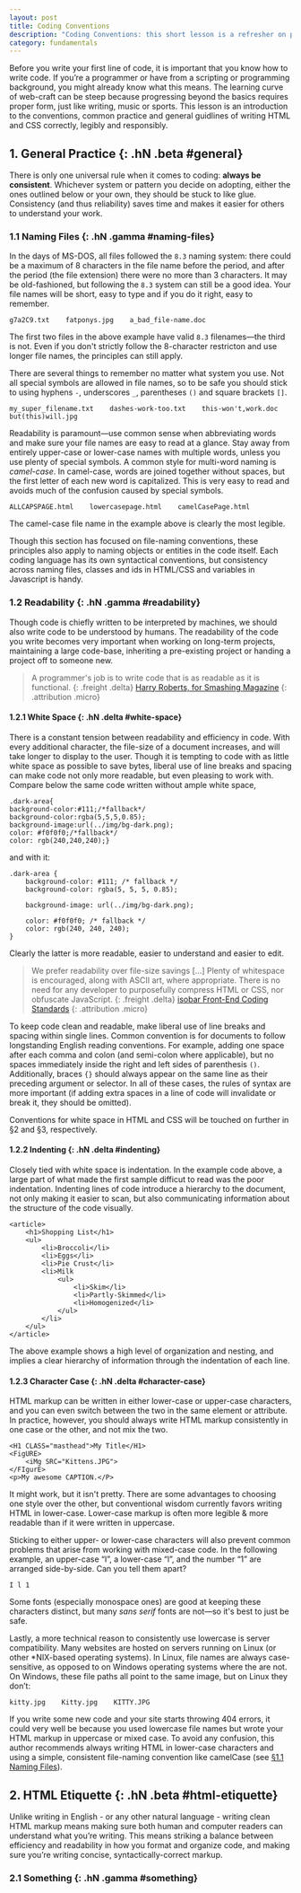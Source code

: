 ```yaml
---
layout: post
title: Coding Conventions
description: "Coding Conventions: this short lesson is a refresher on programming etiquette and common practice. Web-Craft is an online curriculum written to help design students become fluent with the web."
category: fundamentals
---
```


Before you write your first line of code, it is important that you know how to write code. If you’re a programmer or have from a scripting or programming background, you might already know what this means. The learning curve of web-craft can be steep because progressing beyond the basics requires proper form, just like writing, music or sports. This lesson is an introduction to the conventions, common practice and general guidlines of writing HTML and CSS correctly, legibly and responsibly.

<!-- more start -->
   
## 1. General Practice {: .hN .beta #general}

There is only one universal rule when it comes to coding: **always be consistent**. Whichever system or pattern you decide on adopting, either the ones outlined below or your own, they should be stuck to like glue. Consistency (and thus reliability) saves time and makes it easier for others to understand your work.

### 1.1 Naming Files {: .hN .gamma #naming-files}

In the days of MS-DOS, all files followed the `8.3` naming system: there could be a maximum of 8 characters in the file name before the period, and after the period (the file extension) there were no more than 3 characters. It may be old-fashioned, but following the `8.3` system can still be a good idea. Your file names will be short, easy to type and if you do it right, easy to remember.

	g7a2C9.txt    fatponys.jpg    a_bad_file-name.doc

The first two files in the above example have valid `8.3` filenames&mdash;the third is not. Even if you don't strictly follow the 8-character restricton and use longer file names, the principles can still apply.

There are several things to remember no matter what system you use. Not all special symbols are allowed in file names, so to be safe you should stick to using hyphens `-`, underscores `_`, parentheses `()` and square brackets `[]`.

	my_super_filename.txt    dashes-work-too.txt    this-won't,work.doc    but(this)will.jpg

Readability is paramount&mdash;use common sense when abbreviating words and make sure your file names are easy to read at a glance. Stay away from entirely upper-case or lower-case names with multiple words, unless you use plenty of special symbols. A common style for multi-word naming is _camel-case_. In camel-case, words are joined together without spaces, but the first letter of each new word is capitalized. This is very easy to read and avoids much of the confusion caused by special symbols.

	ALLCAPSPAGE.html    lowercasepage.html    camelCasePage.html
	
The camel-case file name in the example above is clearly the most legible.

Though this section has focused on file-naming conventions, these principles also apply to naming objects or entities in the code itself. Each coding language has its own syntactical conventions, but consistency across naming files, classes and ids in HTML/CSS and variables in Javascript is handy.


### 1.2 Readability {: .hN .gamma #readability}

Though code is chiefly written to be interpreted by machines, we should also write code to be understood by humans. The readability of the code you write becomes very important when working on long-term projects, maintaining a large code-base, inheriting a pre-existing project or handing a project off to someone new.

> A programmer's job is to write code that is as readable as it is functional.
> {: .freight .delta}
> [Harry Roberts, for Smashing Magazine](http://coding.smashingmagazine.com/2011/08/26/writing-css-for-others/)
> {: .attribution .micro}


#### 1.2.1 White Space {: .hN .delta #white-space}

There is a constant tension between readability and efficiency in code. With every additional character, the file-size of a document increases, and will take longer to display to the user. Though it is tempting to code with as little white space as possible to save bytes, liberal use of line breaks and spacing can make code not only more readable, but even pleasing to work with. Compare below the same code written without ample white space,

	.dark-area{
	background-color:#111;/*fallback*/
	background-color:rgba(5,5,5,0.85);
	background-image:url(../img/bg-dark.png);
	color: #f0f0f0;/*fallback*/
	color: rgb(240,240,240);}

and with it:

	.dark-area {
		background-color: #111; /* fallback */
		background-color: rgba(5, 5, 5, 0.85);
		
		background-image: url(../img/bg-dark.png);
		
		color: #f0f0f0; /* fallback */
		color: rgb(240, 240, 240);
	}
	
Clearly the latter is more readable, easier to understand and easier to edit. 

> We prefer readability over file-size savings \[…] Plenty of whitespace is encouraged, along with ASCII art, where appropriate. There is no need for any developer to purposefully compress HTML or CSS, nor obfuscate JavaScript.
> {: .freight .delta}
> [isobar Front-End Coding Standards](http://na.isobar.com/standards)
> {: .attribution .micro}

To keep code clean and readable, make liberal use of line breaks and spacing within single lines. Common convention is for documents to follow longstanding English reading conventions. For example, adding one space after each comma and colon (and semi-colon where applicable), but no spaces immediately inside the right and left sides of parenthesis `()`. Additionally, braces `{}` should always appear on the same line as their preceding argument or selector. In all of these cases, the rules of syntax are more important (if adding extra spaces in a line of code will invalidate or break it, they should be omitted).

Conventions for white space in HTML and CSS will be touched on further in §2 and §3, respectively.


#### 1.2.2 Indenting {: .hN .delta #indenting}

Closely tied with white space is indentation. In the example code above, a large part of what made the first sample difficut to read was the poor indentation. Indenting lines of code introduce a hierarchy to the document, not only making it easier to scan, but also communicating information about the structure of the code visually.

	<article>
		<h1>Shopping List</h1>
		<ul>
			<li>Broccoli</li>
			<li>Eggs</li>
			<li>Pie Crust</li>
			<li>Milk
				<ul>
					<li>Skim</li>
					<li>Partly-Skimmed</li>
					<li>Homogenized</li>
				</ul>
			</li>
		</ul>
	</article>

The above example shows a high level of organization and nesting, and implies a clear hierarchy of information through the indentation of each line.

#### 1.2.3 Character Case {: .hN .delta #character-case}

HTML markup can be written in either lower-case or upper-case characters, and you can even switch between the two in the same element or attribute. In practice, however, you should always write HTML markup consistently in one case or the other, and not mix the two.

	<H1 CLASS="masthead">My Title</H1>
	<FigURE>
	    <iMg SRC="Kittens.JPG">
	</FIgurE>
	<p>My awesome CAPTION.</P>

It might work, but it isn't pretty. There are some advantages to choosing one style over the other, but conventional wisdom currently favors writing HTML in lower-case. Lower-case markup is often more legible & more readable than if it were written in uppercase.

Sticking to either upper- or lower-case characters will also prevent common problems that arise from working with mixed-case code. In the following example, an upper-case “I”, a lower-case “l”, and the number “1” are arranged side-by-side. Can you tell them apart?

	I l 1
	
Some fonts (especially monospace ones) are good at keeping these characters distinct, but many _sans serif_ fonts are not&mdash;so it's best to just be safe.
  
Lastly, a more technical reason to consistently use lowercase is server compatibility. Many websites are hosted on servers running on Linux (or other \*NIX-based operating systems). In Linux, file names are always case-sensitive, as opposed to on Windows operating systems where the are not. On Windows, these file paths all point to the same image, but on Linux they don’t:

	kitty.jpg    Kitty.jpg    KITTY.JPG
	
If you write some new code and your site starts throwing 404 errors, it could very well be because you used lowercase file names but wrote your HTML markup in uppercase or mixed case. To avoid any confusion, this author recommends always writing HTML in lower-case characters and using a simple, consistent file-naming convention like camelCase (see [§1.1 Naming Files](#naming-files)).



## 2. HTML Etiquette {: .hN .beta #html-etiquette}

Unlike writing in English - or any other natural language - writing clean HTML markup means making sure both human and computer readers can understand what you’re writing. This means striking a balance between efficiency and readability in how you format and organize code, and making sure you’re writing concise, syntactically-correct markup.


### 2.1 Something {: .hN .gamma #something}


<!-- more end -->